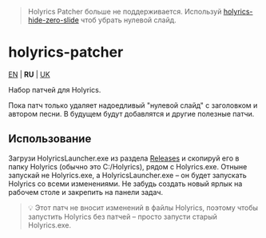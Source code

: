 > Holyrics Patcher больше не поддерживается.
> Используй [holyrics-hide-zero-slide](https://github.com/cjb-tech/holyrics-hide-zero-slide/blob/master/README.md#readme) чтоб убрать нулевой слайд.

# holyrics-patcher

[EN](README.md) | **RU** | [UK](README-uk.md)

Набор патчей для Holyrics.

Пока патч только удаляет надоедливый "нулевой слайд" с заголовком и автором песни. В будущем будут добавлятся и другие полезные патчи.

## Использование

Загрузи HolyricsLauncher.exe из раздела [Releases](https://github.com/cjb-tech/holyrics-patcher/releases/latest) и скопируй его в папку Holyrics (обычно это C:/Holyrics), рядом с Holyrics.exe.
Отныне запускай не Holyrics.exe, а HolyricsLauncher.exe – он будет запускать Holyrics со всеми изменениями.
Не забудь создать новый ярлык на рабочем столе и закрепить на панели задач.

> 💡 Этот патч не вносит изменений в файлы Holyrics, поэтому чтобы запустить Holyrics без патчей – просто запусти старый Holyrics.exe.
